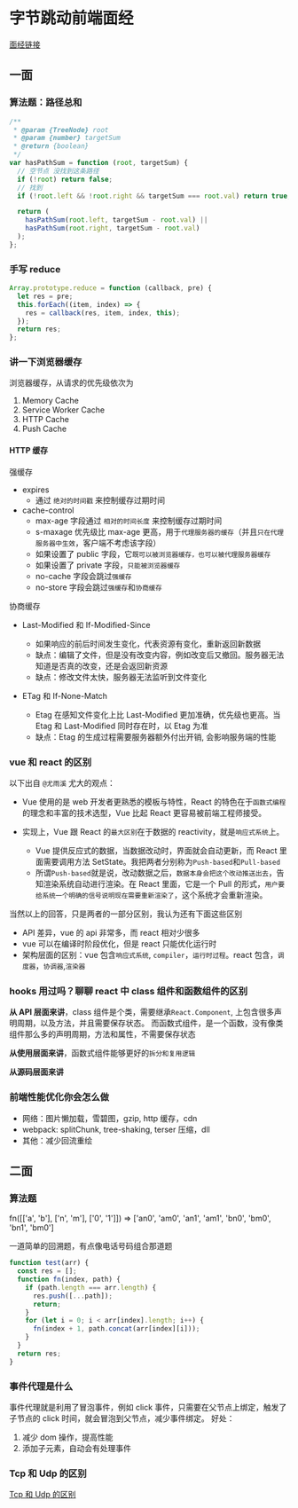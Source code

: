# 字节跳动前端面经

[面经链接](https://www.nowcoder.com/discuss/702216?type=all&order=recall&pos=&page=1&ncTraceId=&channel=-1&source_id=search_all_nctrack&gio_id=20F1EB59F6FD31FAD435BEE8B652A731-1641826247965)

## 一面

### 算法题：路径总和

```js
/**
 * @param {TreeNode} root
 * @param {number} targetSum
 * @return {boolean}
 */
var hasPathSum = function (root, targetSum) {
  // 空节点 没找到这条路径
  if (!root) return false;
  // 找到
  if (!root.left && !root.right && targetSum === root.val) return true;

  return (
    hasPathSum(root.left, targetSum - root.val) ||
    hasPathSum(root.right, targetSum - root.val)
  );
};
```

### 手写 reduce

```js
Array.prototype.reduce = function (callback, pre) {
  let res = pre;
  this.forEach((item, index) => {
    res = callback(res, item, index, this);
  });
  return res;
};
```

### 讲一下浏览器缓存

浏览器缓存，从请求的优先级依次为

1. Memory Cache
2. Service Worker Cache
3. HTTP Cache
4. Push Cache

#### HTTP 缓存

强缓存

- expires
  - 通过 `绝对的时间戳` 来控制缓存过期时间
- cache-control
  - max-age 字段通过 `相对的时间长度` 来控制缓存过期时间
  - s-maxage 优先级比 max-age 更高，用于`代理服务器的缓存`（并且`只在代理服务器中生效`，客户端不考虑该字段）
  - 如果设置了 public 字段，它`既可以被浏览器缓存，也可以被代理服务器缓存`
  - 如果设置了 private 字段，`只能被浏览器缓存`
  - no-cache 字段会跳过`强缓存`
  - no-store 字段会跳过`强缓存`和`协商缓存`

协商缓存

- Last-Modified 和 If-Modified-Since

  - 如果响应的前后时间发生变化，代表资源有变化，重新返回新数据
  - 缺点：编辑了文件，但是没有改变内容，例如改变后又撤回。服务器无法知道是否真的改变，还是会返回新资源
  - 缺点：修改文件太快，服务器无法监听到文件变化

- ETag 和 If-None-Match
  - Etag 在感知文件变化上比 Last-Modified 更加准确，优先级也更高。当 Etag 和 Last-Modified 同时存在时，以 Etag 为准
  - 缺点：Etag 的生成过程需要服务器额外付出开销, 会影响服务端的性能

### vue 和 react 的区别

以下出自 `@尤雨溪` 尤大的观点：

- Vue 使用的是 web 开发者更熟悉的模板与特性，React 的特色在于`函数式编程`的理念和丰富的技术选型，Vue 比起 React 更容易被前端工程师接受。

- 实现上，Vue 跟 React 的`最大区别`在于数据的 reactivity，就是`响应式系统`上。
  - Vue 提供反应式的数据，当数据改动时，界面就会自动更新，而 React 里面需要调用方法 SetState。我把两者分别称为`Push-based`和`Pull-based`
  - 所谓`Push-based`就是说，改动数据之后，`数据本身会把这个改动推送出去`，告知渲染系统自动进行渲染。在 React 里面，它是一个 Pull 的形式，`用户要给系统一个明确的信号说明现在需要重新渲染了`，这个系统才会重新渲染。

当然以上的回答，只是两者的一部分区别，我认为还有下面这些区别

- API 差异，vue 的 api 非常多，而 react 相对少很多
- vue 可以在编译时阶段优化，但是 react 只能优化运行时
- 架构层面的区别：vue 包含`响应式系统`, `compiler`，`运行时过程`。react 包含，`调度器`，`协调器`,`渲染器`

### hooks 用过吗？聊聊 react 中 class 组件和函数组件的区别

**从 API 层面来讲**，class 组件是个类，需要继承`React.Component`, 上包含很多声明周期，以及方法，并且需要保存状态。
而函数式组件，是一个函数，没有像类组件那么多的声明周期，方法和属性，不需要保存状态

**从使用层面来讲**，函数式组件能够更好的`拆分和复用逻辑`

**从源码层面来讲**

### 前端性能优化你会怎么做

- 网络：图片懒加载，雪碧图，gzip, http 缓存，cdn
- webpack: splitChunk, tree-shaking, terser 压缩，dll
- 其他：减少回流重绘

## 二面

### 算法题

fn([['a', 'b'], ['n', 'm'], ['0', '1']]) => ['an0', 'am0', 'an1', 'am1', 'bn0', 'bm0', 'bn1', 'bm0']

一道简单的回溯题，有点像电话号码组合那道题

```js
function test(arr) {
  const res = [];
  function fn(index, path) {
    if (path.length === arr.length) {
      res.push([...path]);
      return;
    }
    for (let i = 0; i < arr[index].length; i++) {
      fn(index + 1, path.concat(arr[index][i]));
    }
  }
  return res;
}
```

### 事件代理是什么

事件代理就是利用了冒泡事件，例如 click 事件，只需要在父节点上绑定，触发了子节点的 click 时间，就会冒泡到父节点，减少事件绑定。
好处：

1. 减少 dom 操作，提高性能
2. 添加子元素，自动会有处理事件

### Tcp 和 Udp 的区别

[Tcp 和 Udp 的区别](/basic/计算机网络/TCP/TCP和UDP区别)
